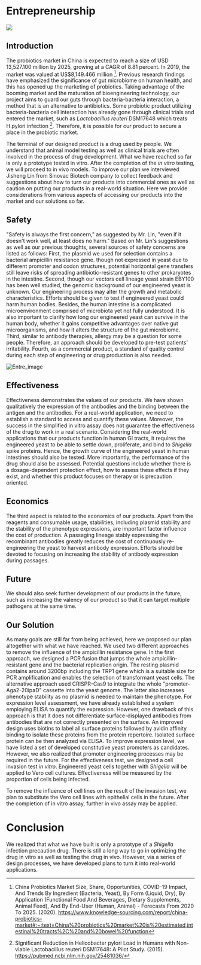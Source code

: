<div class="h1-bg">
    <h1 class>Entrepreneurship</h1>
    <img src="https://static.igem.wiki/teams/4161/wiki/fig-entre.png" />
</div>

## Introduction

The probiotics market in China is expected to reach a size of USD 13,527.100 million by 2025, growing at a CAGR of 8.81 percent. In 2019, the market was valued at US$8,149.466 million [^1]. Previous research findings have emphasized the significance of gut microbiome on human health, and this has opened up the marketing of probiotics. Taking advantage of the booming market and the maturation of bioengineering technology, our project aims to guard our guts through bacteria-bacteria interaction, a method that is an alternative to antibiotics. Some probiotic product utilizing bacteria-bacteria cell interaction has already gone through clinical trials and entered the market, such as *Lactobacillus reuteri* DSM17648 which treats H.pylori infection [^2]. Therefore, it is possible for our product to secure a place in the probiotic market.


The terminal of our designed product is a drug used by people. We understand that animal model testing as well as clinical trials are often involved in the process of drug development. What we have reached so far is only a prototype tested in vitro. After the completion of the *in vitro* testing, we will proceed to in vivo models. To improve our plan we interviewed Jisheng Lin from Sinovac Biotech company to collect feedback and suggestions about how to turn our products into commercial ones as well as caution on putting our products in a real-world situation. Here we provide considerations from various aspects of accessing our products into the market and our solutions so far.

## Safety

"Safety is always the first concern," as suggested by Mr. Lin, "even if it doesn't work well, at least does no harm." Based on Mr. Lin's suggestions as well as our previous thoughts, several sources of safety concerns are listed as follows: First, the plasmid we used for selection contains a bacterial ampicillin resistance gene. though not expressed in yeast due to different promoter and codon structures, potential horizontal gene transfers still leave risks of spreading antibiotic-resistant genes to other prokaryotes in the intestine. Second, though our vectors cell lineage yeast strain EBY100 has been well studied, the genomic background of our engineered yeast is unknown. Our engineering process may alter the growth and metabolic characteristics. Efforts should be given to test if engineered yeast could harm human bodies. Besides, the human intestine is a complicated microenvironment comprised of microbiota yet not fully understood. It is also important to clarify how long our engineered yeast can survive in the human body, whether it gains competitive advantages over native gut microorganisms, and how it alters the structure of the gut microbiome. Third, similar to antibody therapies, allergy may be a question for some people. Therefore, an approach should be developed to pre-test patients' irritability. Fourth, as a commercial product, a standard of quality control during each step of engineering or drug production is also needed.

![Entre_image](https://static.igem.wiki/teams/4161/wiki/entre-image.jpg)

## Effectiveness

Effectiveness demonstrates the values of our products. We have shown qualitatively the expression of the antibodies and the binding between the antigen and the antibodies. For a real-world application, we need to establish a standard to access and quantify these values. Moreover, the success in the simplified in vitro assay does not guarantee the effectiveness of the drug to work in a real scenario. Considering the real-world applications that our products function in human GI tracts, it requires the engineered yeast to be able to settle down, proliferate, and bind to *Shigella* spike proteins. Hence, the growth curve of the engineered yeast in human intestines should also be tested. More importantly, the performance of the drug should also be assessed. Potential questions include whether there is a dosage-dependent protection effect, how to assess these effects if they exist, and whether this product focuses on therapy or is precaution oriented.


## Economics

The third aspect is related to the economics of our products. Apart from the reagents and consumable usage, stabilities, including plasmid stability and the stability of the phenotype expressions, are important factor influence the cost of production. A passaging lineage stably expressing the recombinant antibodies greatly reduces the cost of continuously re-engineering the yeast to harvest antibody expression. Efforts should be devoted to focusing on increasing the stability of antibody expression during passages.

## Future

We should also seek further development of our products in the future, such as increasing the valency of our product so that it can target multiple pathogens at the same time.

## Our Solution

As many goals are still far from being achieved, here we proposed our plan altogether with what we have reached. We used two different approaches to remove the influence of the ampicillin resistance gene. In the first approach, we designed a PCR fusion that jumps the whole ampicillin-resistant gene and the bacterial replication origin. The resting plasmid contains around 3200bp including the TRP1 gene which is a suitable size for PCR amplification and enables the selection of transformant yeast cells. The alternative approach used CRISPR-Cas9 to integrate the whole "promoter-Aga2-20ipaD" cassette into the yeast genome. The latter also increases phenotype stability as no plasmid is needed to maintain the phenotype. For expression level assessment, we have already established a system employing ELISA to quantify the expression. However, one drawback of this approach is that it does not differentiate surface-displayed antibodies from antibodies that are not correctly presented on the surface. An improved design uses biotins to label all surface proteins followed by avidin affinity binding to isolate these proteins from the protein repertoire. Isolated surface protein can be then analyzed via ELISA. To improve expression level, we have listed a set of developed constitutive yeast promoters as candidates. However, we also realized that promoter engineering processes may be required in the future. For the effectiveness test, we designed a cell invasion test *in vitro*. Engineered yeast cells together with *Shigella* will be applied to Vero cell cultures. Effectiveness will be measured by the proportion of cells being infected.

To remove the influence of cell lines on the result of the invasion test, we plan to substitute the Vero cell lines with epithelial cells in the future. After the completion of in vitro assay, further in vivo assay may be applied.

# Conclusion

We realized that what we have built is only a prototype of a *Shigella* infection precaution drug. There is still a long way to go in optimizing the drug in vitro as well as testing the drug in vivo. However, via a series of design processes, we have developed plans to turn it into real-world applications.

[^1]:China Probiotics Market Size, Share, Opportunities, COVID-19 Impact, And Trends By Ingredient (Bacteria, Yeast), By Form (Liquid, Dry), By Application (Functional Food And Beverages, Dietary Supplements, Animal Feed), And By End-User (Human, Animal) - Forecasts From 2020 To 2025. (2020). <https://www.knowledge-sourcing.com/report/china-probiotics-market#:~:text=China%20probiotics%20market%20is%20estimated,intestinal%20tracts%2C%20and%20bowel%20function>

[^2]:Significant Reduction in Helicobacter pylori Load in Humans with Non-viable Lactobacillus reuteri DSM17648: A Pilot Study. (2015). <https://pubmed.ncbi.nlm.nih.gov/25481036/>
